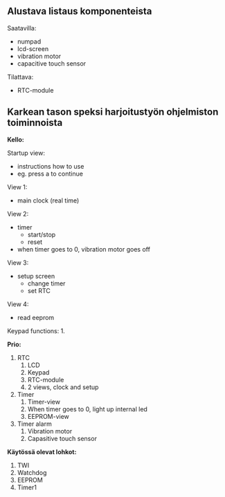 ## Alustava listaus komponenteista

Saatavilla:
-	numpad
-	lcd-screen
-	vibration motor
-	capacitive touch sensor

Tilattava:
-	RTC-module

## Karkean tason speksi harjoitustyön ohjelmiston toiminnoista

**Kello:**

Startup view:
-   instructions how to use
-   eg. press a to continue

View 1:
-   main clock (real time)

View 2:
-   timer
    -   start/stop
    -   reset
-   when timer goes to 0, vibration motor goes off

View 3:
-   setup screen
    -   change timer
    -   set RTC

View 4:
-   read eeprom

Keypad functions:
1. 

**Prio:**

1. RTC
   1. LCD
   2. Keypad
   3. RTC-module
   4. 2 views, clock and setup
2. Timer
   1. Timer-view
   2. When timer goes to 0, light up internal led
   3. EEPROM-view
3. Timer alarm
   1. Vibration motor
   2. Capasitive touch sensor

**Käytössä olevat lohkot:**

1. TWI
2. Watchdog
3. EEPROM
4. Timer1
